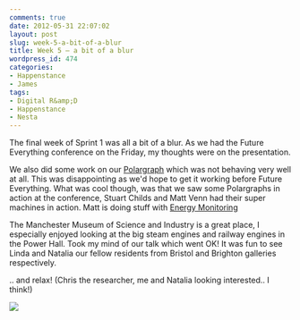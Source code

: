 ```yaml
---
comments: true
date: 2012-05-31 22:07:02
layout: post
slug: week-5-a-bit-of-a-blur
title: Week 5 – a bit of a blur
wordpress_id: 474
categories:
- Happenstance
- James
tags:
- Digital R&amp;D
- Happenstance
- Nesta
---
```


The final week of Sprint 1 was all a bit of a blur. As we had the Future Everything conference on the Friday, my thoughts were on the presentation.

We also did some work on our [Polargraph](http://polargraph.co.uk) which was not behaving very well at all. This was disappointing as we'd hope to get it working before Future Everything. What was cool though, was that we saw some Polargraphs in action at the conference, Stuart Childs and Matt Venn had their super machines in action. Matt is doing stuff with [Energy Monitoring](http://www.mattvenn.net/2011/09/19/polargraph-energy-monitoring/)

The Manchester Museum of Science and Industry is a great place, I especially enjoyed looking at the big steam engines and railway engines in the Power Hall. Took my mind of our talk which went OK! It was fun to see Linda and Natalia our fellow residents from Bristol and Brighton galleries respectively.

.. and relax! (Chris the researcher, me and Natalia looking interested.. I think!)

[![](http://happenstanceproject.com/assets/wp-content/uploads/2012/05/inthepub-620x465.jpg)](http://jamesjefferies.com/?attachment_id=520)
